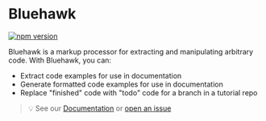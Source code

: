 # Bluehawk

[![npm version](https://badge.fury.io/js/bluehawk.svg)](https://badge.fury.io/js/bluehawk)

Bluehawk is a markup processor for extracting and manipulating arbitrary code.
With Bluehawk, you can:

- Extract code examples for use in documentation
- Generate formatted code examples for use in documentation
- Replace "finished" code with "todo" code for a branch in a tutorial repo

> 💡 See our [Documentation](https://mongodb-university.github.io/Bluehawk/) or
> [open an issue](https://github.com/mongodb-university/Bluehawk/issues/new)
